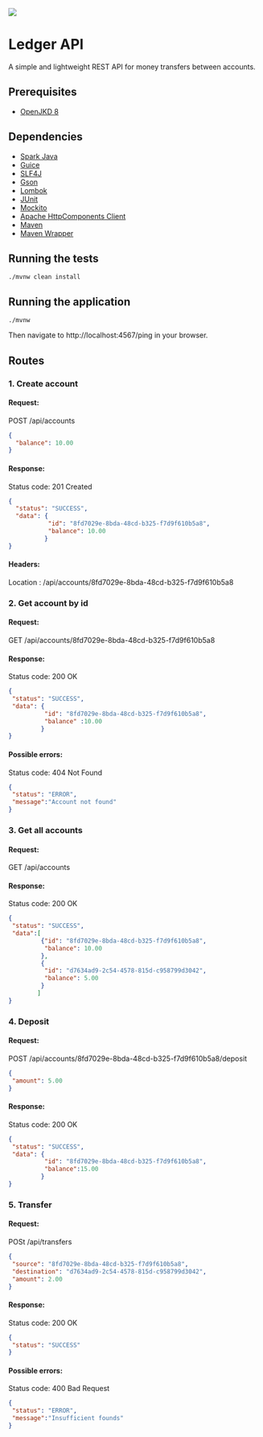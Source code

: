 [![](https://img.shields.io/travis/perwendel/spark.svg)](https://travis-ci.org/juancarlosmaldonadobeltran/ledger-api)

# Ledger API

A simple and lightweight REST API for money transfers between accounts.

## Prerequisites
* [OpenJKD 8](https://adoptopenjdk.net/)

## Dependencies
* [Spark Java](https://github.com/perwendel/spark)
* [Guice](https://github.com/google/guice)
* [SLF4J](https://github.com/qos-ch/slf4j)
* [Gson](https://github.com/google/gson)
* [Lombok](https://projectlombok.org/)
* [JUnit](https://junit.org/junit4/)
* [Mockito](https://site.mockito.org/)
* [Apache HttpComponents Client](https://github.com/apache/httpcomponents-client)
* [Maven](https://maven.apache.org/)
* [Maven Wrapper](https://github.com/takari/maven-wrapper)

## Running the tests

```./mvnw clean install``` 

## Running the application

```./mvnw```

Then navigate to http://localhost:4567/ping in your browser.

## Routes

### 1. Create account

#### Request:

POST /api/accounts

```json
{
  "balance": 10.00
}
```

#### Response:

Status code: 201 Created

```json
{
  "status": "SUCCESS",
  "data": {
           "id": "8fd7029e-8bda-48cd-b325-f7d9f610b5a8",
           "balance": 10.00
          }
}
```

#### Headers:
Location : /api/accounts/8fd7029e-8bda-48cd-b325-f7d9f610b5a8


### 2. Get account by id

#### Request:

GET /api/accounts/8fd7029e-8bda-48cd-b325-f7d9f610b5a8

#### Response:

Status code: 200 OK

```json
{  
 "status": "SUCCESS",
 "data": {
          "id": "8fd7029e-8bda-48cd-b325-f7d9f610b5a8",
          "balance" :10.00
         }
}
```

#### Possible errors:

Status code: 404 Not Found

```json
{
 "status": "ERROR", 
 "message":"Account not found"
}
```

### 3. Get all accounts

#### Request:

GET /api/accounts

#### Response:

Status code: 200 OK

```json
{
 "status": "SUCCESS",
 "data":[
         {"id": "8fd7029e-8bda-48cd-b325-f7d9f610b5a8",
          "balance": 10.00
         },
         {
          "id": "d7634ad9-2c54-4578-815d-c958799d3042",
          "balance": 5.00
         }
        ]
}
```

### 4. Deposit

#### Request:

POST /api/accounts/8fd7029e-8bda-48cd-b325-f7d9f610b5a8/deposit

```json
{
 "amount": 5.00
}
```

#### Response:

Status code: 200 OK

```json
{
 "status": "SUCCESS",
 "data": {
          "id": "8fd7029e-8bda-48cd-b325-f7d9f610b5a8",
          "balance":15.00
         }
}
```

### 5. Transfer

#### Request:

POSt /api/transfers

```json
{
 "source": "8fd7029e-8bda-48cd-b325-f7d9f610b5a8", 
 "destination": "d7634ad9-2c54-4578-815d-c958799d3042", 
 "amount": 2.00
}
```

#### Response:

Status code: 200 OK

```json
{
 "status": "SUCCESS"
}
```

#### Possible errors:

Status code: 400 Bad Request

```json
{
 "status": "ERROR", 
 "message":"Insufficient founds"
}
```

